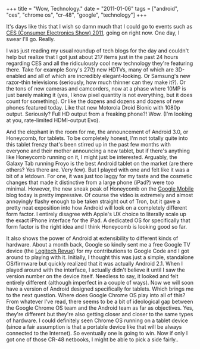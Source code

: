 +++
title = "Wow, Technology."
date = "2011-01-06"
tags = ["android", "ces", "chrome os", "cr-48", "google", "technology"]
+++

It's days like this that I wish so damn much that I could go to events
such as [CES (Consumer Electronics Show) 2011](http://www.cesweb.org/), going on
right now. One day, I swear I'll go. Really.

I was just reading my usual roundup of tech blogs for the day and couldn't
help but realize that I got just about 217 items just in the past 24 hours
regarding CES and all the ridiculously cool new technology they're
featuring there. Take for example Sony's 27(!) new HDTVs, many of which
are 3D-enabled and all of which are incredibly elegant-looking. Or
Samsung's new razor-thin televisions (seriously, how much thinner can they
make it?). Or the tons of new cameras and camcorders, now at a phase where 10MP
is just barely making it (yes, I know pixel quantity is not everything, but it
does count for something). Or like the dozens and dozens and dozens of new
phones featured today. Like that new Motorola Droid Bionic with 1080p output.
Seriously? Full HD output from a freaking phone?! Wow. (I'm looking at
you, rate-limited HDMI-output Evo).

And the elephant in the room for me, the announcement of Android 3.0, or
Honeycomb, for tablets. To be completely honest, I'm not totally quite
into this tablet frenzy that's been stirred up in the past few months with
everyone and their mother announcing a new tablet, but if there's anything
like Honeycomb running on it, I might just be interested. Arguably, the Galaxy
Tab running Froyo is the best Android tablet on the market (are there others?
Yes there are. Very few). But I played with one and felt like it was a bit of a
letdown. For one, it was just too laggy for my taste and the cosmetic changes
that made it distinctive from a large phone (iPad?) were too minimal. However,
the new sneak peak of Honeycomb on the [Google
Mobile](http://googlemobile.blogspot.com/) blog today is pretty impressive. Of
course the video is extremely and almost annoyingly flashy enough to be taken
straight out of Tron, but it gave a pretty neat exposition into how Android will
look on a completely different form factor. I entirely disagree with Apple's UX
choice to literally scale up the exact iPhone interface for the iPad. A
dedicated OS for specifically that form factor is the right idea and I think
Honeycomb is looking good so far.

It also shows the power of Android at extensibility to different kinds of
hardware. About a month back, Google so kindly sent me a free Google TV device
(the [Logitech Revue](http://www.logitech.com/en-us/smartTV/revue)) for my
contributions to Google Code and I got around to playing with it. Initially, I
thought this was just a simple, standalone OS/firmware but quickly realized that
it was actually Android 2.1.  When I played around with the interface, I
actually didn't believe it until I saw the version number on the device itself.
Needless to say, it looked and felt entirely different (although imperfect in a
couple of ways). Now we will soon have a version of Android designed
specifically for tablets. Which brings me to the next question. Where does
Google Chrome OS play into all of this? From whatever I've read, there seems to
be a bit of ideological gap between the Google Chrome OS team and the Android
team as far as objectives.  Yes, they're different but they're also getting
closer and closer to the same types of hardware. I could definitely seen Chrome
OS running on a tablet device (since a fair assumption is that a portable device
like that will be always connected to the Internet). So eventually one is going
to win. Now if only I got one of those CR-48 netbooks, I might be able to pick a
side fairly..
